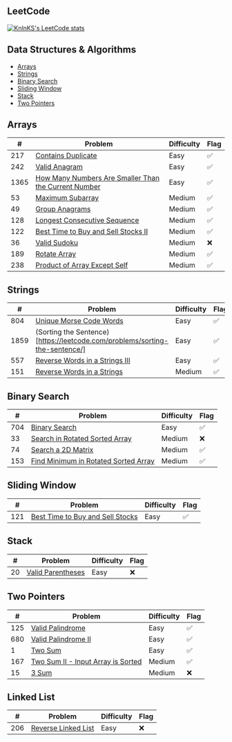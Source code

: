 ## LeetCode

[![KnlnKS's LeetCode stats](https://leetcode-stats-six.vercel.app/?username=joshdavidang)](https://github.com/KnlnKS/leetcode-stats)

## Data Structures & Algorithms

- [Arrays](https://github.com/joshuadavidang/data-structures-and-algorithms#arrays)
- [Strings](https://github.com/joshuadavidang/data-structures-and-algorithms#strings)
- [Binary Search](https://github.com/joshuadavidang/data-structures-and-algorithms#binary-search)
- [Sliding Window](https://github.com/joshuadavidang/data-structures-and-algorithms#sliding-window)
- [Stack](https://github.com/joshuadavidang/data-structures-and-algorithms#stack)
- [Two Pointers](https://github.com/joshuadavidang/data-structures-and-algorithms#two-pointers)

## Arrays

| #    | Problem                                                                                                                                                 | Difficulty | Flag |
| ---- | ------------------------------------------------------------------------------------------------------------------------------------------------------- | ---------- | ---- |
| 217  | [Contains Duplicate](https://leetcode.com/problems/contains-duplicate/)                                                                                 | Easy       | ✅   |
| 242  | [Valid Anagram](https://leetcode.com/problems/valid-anagram/)                                                                                           | Easy       | ✅   |
| 1365 | [How Many Numbers Are Smaller Than the Current Number](https://leetcode.com/problems/how-many-numbers-are-smaller-than-the-current-number/description/) | Easy       | ✅   |
| 53   | [Maximum Subarray](https://leetcode.com/problems/maximum-subarray/)                                                                                     | Medium     | ✅   |
| 49   | [Group Anagrams](https://leetcode.com/problems/group-anagrams/)                                                                                         | Medium     | ✅   |
| 128  | [Longest Consecutive Sequence](https://leetcode.com/problems/longest-consecutive-sequence/)                                                             | Medium     | ✅   |
| 122  | [Best Time to Buy and Sell Stocks II](https://leetcode.com/problems/best-time-to-buy-and-sell-stock-ii/)                                                | Medium     | ✅   |
| 36   | [Valid Sudoku](https://leetcode.com/problems/valid-sudoku/)                                                                                             | Medium     | ❌   |
| 189  | [Rotate Array](https://leetcode.com/problems/rotate-array/)                                                                                             | Medium     | ✅   |
| 238  | [Product of Array Except Self](https://leetcode.com/problems/product-of-array-except-self/)                                                             | Medium     | ✅   |

## Strings

| #    | Problem                                                                                        | Difficulty | Flag |
| ---- | ---------------------------------------------------------------------------------------------- | ---------- | ---- |
| 804  | [Unique Morse Code Words](https://leetcode.com/problems/unique-morse-code-words/)              | Easy       | ✅   |
| 1859 | (Sorting the Sentence)[https://leetcode.com/problems/sorting-the-sentence/]                    | Easy       | ✅   |
| 557  | [Reverse Words in a Strings III](https://leetcode.com/problems/reverse-words-in-a-string-iii/) | Easy       | ✅   |
| 151  | [Reverse Words in a Strings](https://leetcode.com/problems/reverse-words-in-a-string/)         | Medium     | ✅   |

## Binary Search

| #   | Problem                                                                                                     | Difficulty | Flag |
| --- | ----------------------------------------------------------------------------------------------------------- | ---------- | ---- |
| 704 | [Binary Search](https://leetcode.com/problems/binary-search/)                                               | Easy       | ✅   |
| 33  | [Search in Rotated Sorted Array](https://leetcode.com/problems/search-in-rotated-sorted-array/)             | Medium     | ❌   |
| 74  | [Search a 2D Matrix](https://leetcode.com/problems/search-a-2d-matrix/)                                     | Medium     | ✅   |
| 153 | [Find Minimum in Rotated Sorted Array](https://leetcode.com/problems/find-minimum-in-rotated-sorted-array/) | Medium     | ✅   |

## Sliding Window

| #   | Problem                                                                                            | Difficulty | Flag |
| --- | -------------------------------------------------------------------------------------------------- | ---------- | ---- |
| 121 | [Best Time to Buy and Sell Stocks](https://leetcode.com/problems/best-time-to-buy-and-sell-stock/) | Easy       | ✅   |

## Stack

| #   | Problem                                                               | Difficulty | Flag |
| --- | --------------------------------------------------------------------- | ---------- | ---- |
| 20  | [Valid Parentheses](https://leetcode.com/problems/valid-parentheses/) | Easy       | ❌   |

## Two Pointers

| #   | Problem                                                                                               | Difficulty | Flag |
| --- | ----------------------------------------------------------------------------------------------------- | ---------- | ---- |
| 125 | [Valid Palindrome](https://leetcode.com/problems/valid-palindrome/)                                   | Easy       | ✅   |
| 680 | [Valid Palindrome II](https://leetcode.com/problems/valid-palindrome-ii/)                             | Easy       | ✅   |
| 1   | [Two Sum](https://leetcode.com/problems/two-sum/)                                                     | Easy       | ✅   |
| 167 | [Two Sum II - Input Array is Sorted](https://leetcode.com/problems/two-sum-ii-input-array-is-sorted/) | Medium     | ✅   |
| 15  | [3 Sum](https://leetcode.com/problems/3sum/)                                                          | Medium     | ❌   |

## Linked List

| #   | Problem                                                                   | Difficulty | Flag |
| --- | ------------------------------------------------------------------------- | ---------- | ---- |
| 206 | [Reverse Linked List](https://leetcode.com/problems/reverse-linked-list/) | Easy       | ❌   |
